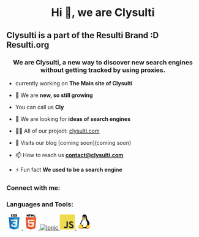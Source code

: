 <h1 align="center">Hi 👋, we are Clysulti</h1>
<h2>Clysulti is a part of the Resulti Brand :D <a="https://resulti.org">Resulti.org</a> </h2>

<h3 align="center">We are Clysulti, a new way to discover new search engines without getting tracked by using proxies.</h3>

- currently working on **The Main site of Clysulti**

- 🌱 We are **new, so still growing**

- You can call us **Cly**

- 🤝 We are looking for **ideas of search engines**

- 👨‍💻 All of our project: [clysulti.com](clysulti.com)

- 📝 Visits our blog [coming soon](coming soon)

- 📫 How to reach us **contact@clysulti.com**

- ⚡ Fun fact **We used to be a search engine**

<h3 align="left">Connect with me:</h3>
<p align="left">
</p>

<h3 align="left">Languages and Tools:</h3>
<p align="left"> <a href="https://www.w3schools.com/css/" target="_blank" rel="noreferrer"> <img src="https://raw.githubusercontent.com/devicons/devicon/master/icons/css3/css3-original-wordmark.svg" alt="css3" width="40" height="40"/> </a> <a href="https://www.w3.org/html/" target="_blank" rel="noreferrer"> <img src="https://raw.githubusercontent.com/devicons/devicon/master/icons/html5/html5-original-wordmark.svg" alt="html5" width="40" height="40"/> </a> <a href="https://ionicframework.com" target="_blank" rel="noreferrer"> <img src="https://upload.wikimedia.org/wikipedia/commons/d/d1/Ionic_Logo.svg" alt="ionic" width="40" height="40"/> </a> <a href="https://developer.mozilla.org/en-US/docs/Web/JavaScript" target="_blank" rel="noreferrer"> <img src="https://raw.githubusercontent.com/devicons/devicon/master/icons/javascript/javascript-original.svg" alt="javascript" width="40" height="40"/> </a> <a href="https://www.linux.org/" target="_blank" rel="noreferrer"> <img src="https://raw.githubusercontent.com/devicons/devicon/master/icons/linux/linux-original.svg" alt="linux" width="40" height="40"/> </a> </p>


